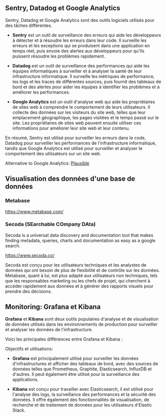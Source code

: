 ## Sentry, Datadog et Google Analytics

Sentry, Datadog et Google Analytics sont des outils logiciels utilisés pour des tâches différentes.

- **Sentry** est un outil de surveillance des erreurs qui aide les développeurs à détecter et à résoudre les erreurs dans leur code. Il surveille les erreurs et
  les exceptions qui se produisent dans une application en temps réel, puis envoie des alertes aux développeurs pour qu'ils puissent résoudre les problèmes rapidement.

- **Datadog** est un outil de surveillance des performances qui aide les équipes informatiques à surveiller et à analyser la santé de leur infrastructure informatique.
  Il surveille les métriques de performance, les logs et les traces de différentes sources, puis fournit des tableaux de bord et des alertes pour aider les équipes
  à identifier les problèmes et à améliorer les performances.

- **Google Analytics** est un outil d'analyse web qui aide les propriétaires de sites web à comprendre le comportement de leurs utilisateurs. Il collecte des données
  sur les visiteurs du site web, telles que leur emplacement géographique, les pages visitées et le temps passé sur le site. Les propriétaires de sites web peuvent
  ensuite utiliser ces informations pour améliorer leur site web et leur contenu.

En résumé, Sentry est utilisé pour surveiller les erreurs dans le code, Datadog pour surveiller les performances de l'infrastructure informatique,
tandis que Google Analytics est utilisé pour surveiller et analyser le comportement des utilisateurs sur un site web.

Alternative to Google Analytics: [Plausible](https://plausible.io/)

## Visualisation des données d'une base de données

### Metabase

https://www.metabase.com/

### Secoda (SEarchable COmpany DAta)

Secoda is a universal data discovery and documentation tool that makes finding metadata, queries, charts and documentation as easy as a google search.

https://www.secoda.co/

Secoda est conçu pour les utilisateurs techniques et les analystes de données qui ont besoin de plus de flexibilité et de contrôle sur les données. Metabase, quant à lui, est plus adapté aux utilisateurs non techniques, tels que les responsables marketing ou les chefs de projet, qui cherchent à accéder rapidement aux données et à générer des rapports visuels pour prendre des décisions.

## Monitoring: Grafana et Kibana

**Grafana** et **Kibana** sont deux outils populaires d'analyse et de visualisation de données utilisés dans les environnements de production pour surveiller et analyser les données de l'infrastructure.

Voici les principales différences entre Grafana et Kibana :

Objectifs et utilisations:

- **Grafana** est principalement utilisé pour surveiller les données d'infrastructures et afficher des tableaux de bord, avec des sources de données telles que Prometheus, Graphite, Elasticsearch, InfluxDB et d'autres. Il peut également être utilisé pour la surveillance des applications.

- **Kibana** est conçu pour travailler avec Elasticsearch, il est utilisé pour l'analyse des logs, la surveillance des performances et la sécurité des données. Il offre également des fonctionnalités de visualisation, de recherche et de traitement de données pour les utilisateurs d'Elastic Stack.
